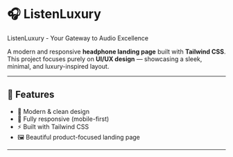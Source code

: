 # 🎧 ListenLuxury
ListenLuxury - Your Gateway to Audio Excellence

A modern and responsive **headphone landing page** built with **Tailwind CSS**.  
This project focuses purely on **UI/UX design** — showcasing a sleek, minimal, and luxury-inspired layout.

---

## 🚀 Features
- 🎨 Modern & clean design  
- 📱 Fully responsive (mobile-first)  
- ⚡ Built with Tailwind CSS  
- 🖼️ Beautiful product-focused landing page  

---